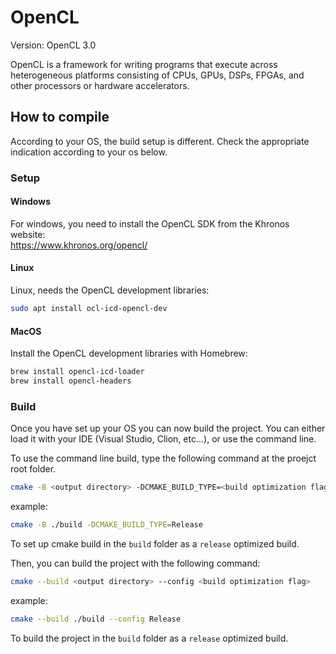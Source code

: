 # OpenCL

Version: OpenCL 3.0

OpenCL is a framework for writing programs that execute across heterogeneous platforms consisting of CPUs, GPUs, DSPs,
FPGAs, and other processors or hardware accelerators.

## How to compile

According to your OS, the build setup is different. Check the appropriate indication according to your os below.

### Setup

#### Windows

For windows, you need to install the OpenCL SDK from the Khronos website:  
<https://www.khronos.org/opencl/>

#### Linux

Linux, needs the OpenCL development libraries:

```bash
sudo apt install ocl-icd-opencl-dev
```

#### MacOS

Install the OpenCL development libraries with Homebrew:

```bash
brew install opencl-icd-loader
brew install opencl-headers
```

### Build

Once you have set up your OS you can now build the project.
You can either load it with your IDE (Visual Studio, Clion, etc...), or use the command line.

To use the command line build, type the following command at the proejct root folder.

```bash
cmake -B <output directory> -DCMAKE_BUILD_TYPE=<build optimization flag>
```

example:

```bash
cmake -B ./build -DCMAKE_BUILD_TYPE=Release
```

To set up cmake build in the `build` folder as a `release` optimized build.

Then, you can build the project with the following command:

```bash
cmake --build <output directory> --config <build optimization flag>
```

example:

```bash
cmake --build ./build --config Release
```

To build the project in the `build` folder as a `release` optimized build.

